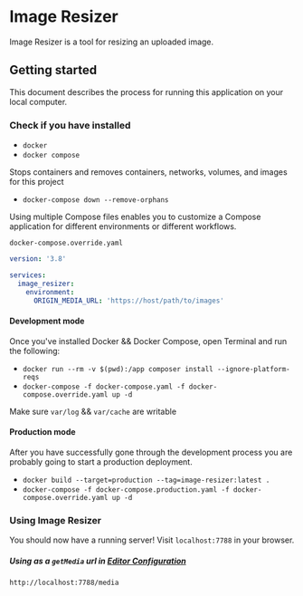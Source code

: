 # Image Resizer

Image Resizer is a tool for resizing an uploaded image.

## Getting started

This document describes the process for running this application on your local computer.

### Check if you have installed
- `docker`
- `docker compose`

Stops containers and removes containers, networks, volumes, and images for this project

- ```docker-compose down --remove-orphans```

Using multiple Compose files enables you to customize a Compose application for different environments or different workflows.

```docker-compose.override.yaml```

```yaml
version: '3.8'

services:
  image_resizer:
    environment:
      ORIGIN_MEDIA_URL: 'https://host/path/to/images'
```


#### Development mode

Once you've installed Docker && Docker Compose, open Terminal and run the following:

- ```docker run --rm -v $(pwd):/app composer install --ignore-platform-reqs```
- ```docker-compose -f docker-compose.yaml -f docker-compose.override.yaml up -d```

Make sure ```var/log``` && ```var/cache``` are writable

#### Production mode

After you have successfully gone through the development process you are probably going to start a production deployment.

- ```docker build --target=production --tag=image-resizer:latest .```
- ```docker-compose -f docker-compose.production.yaml -f docker-compose.override.yaml up -d```

### Using Image Resizer

You should now have a running server! Visit ```localhost:7788``` in your browser.

##### Using as a ```getMedia``` url in [Editor Configuration](https://github.com/EasyBrizy/Brizy-Local/tree/master/packages/demo)

```
http://localhost:7788/media
```